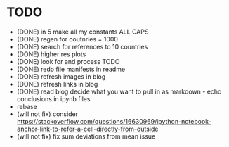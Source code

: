 # TODO
* (DONE) in 5 make all my constants ALL CAPS
* (DONE) regen for coutnries = 1000
* (DONE) search for references to 10 countries
* (DONE) higher res plots
* (DONE) look for and process TODO
* (DONE) redo file manifests in readme
* (DONE) refresh images in blog
* (DONE) refresh links in blog
* (DONE) read blog decide what you want to pull in as markdown - echo conclusions in ipynb files
* rebase
* (will not fix) consider https://stackoverflow.com/questions/16630969/ipython-notebook-anchor-link-to-refer-a-cell-directly-from-outside
* (will not fix) fix sum deviations from mean issue
